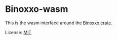 Binoxxo-wasm
============

This is the wasm interface around the [Binoxxo crate](https://github.com/msuesskraut/Binoxxo).

License: [MIT](LICENSE)
